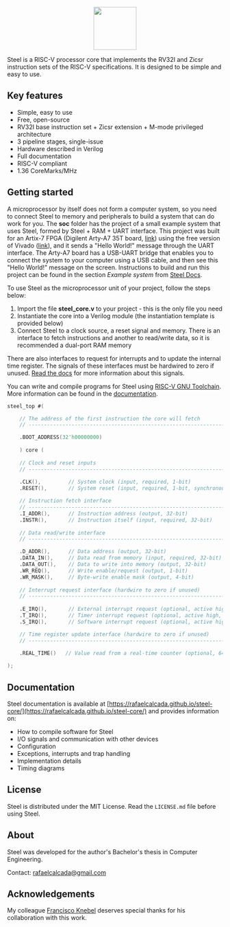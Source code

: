 <p align="center">
  <img width="100" src="https://user-images.githubusercontent.com/22325319/85179004-38513880-b256-11ea-9a1a-4d204183bb13.png">
</p>

Steel is a RISC-V processor core that implements the RV32I and Zicsr instruction sets of the RISC-V specifications. It is designed to be simple and easy to use.

## Key features

* Simple, easy to use
* Free, open-source
* RV32I base instruction set + Zicsr extension + M-mode privileged architecture
* 3 pipeline stages, single-issue
* Hardware described in Verilog
* Full documentation
* RISC-V compliant
* 1.36 CoreMarks/MHz

## Getting started

A microprocessor by itself does not form a computer system, so you need to connect Steel to memory and peripherals to build a system that can do work for you. The **soc** folder has the project of a small example system that uses Steel, formed by Steel + RAM + UART interface. This project was built for an Artix-7 FPGA (Digilent Arty-A7 35T board, [link](https://store.digilentinc.com/arty-a7-artix-7-fpga-development-board/)) using the free version of Vivado ([link](https://www.xilinx.com/products/design-tools/vivado.html)), and it sends a "Hello World!" message through the UART interface. The Arty-A7 board has a USB-UART bridge that enables you to connect the system to your computer using a USB cable, and then see this "Hello World!" message on the screen. Instructions to build and run this project can be found in the section *Example system* from [Steel Docs](https://rafaelcalcada.github.io/steel-core/).

To use Steel as the microprocessor unit of your project, follow the steps below:

1. Import the file **steel_core.v** to your project - this is the only file you need
2. Instantiate the core into a Verilog module (the instantiation template is provided below)
3. Connect Steel to a clock source, a reset signal and memory. There is an interface to fetch instructions and another to read/write data, so it is recommended a dual-port RAM memory

There are also interfaces to request for interrupts and to update the internal time register. The signals of these interfaces must be hardwired to zero if unused. [Read the docs](https://rafaelcalcada.github.io/steel-core/) for more information about this signals.

You can write and compile programs for Steel using [RISC-V GNU Toolchain](https://github.com/riscv/riscv-gnu-toolchain). More information can be found in the [documentation](https://rafaelcalcada.github.io/steel-core/).

```verilog
steel_top #(

    // The address of the first instruction the core will fetch
    // ---------------------------------------------------------------------------------

    .BOOT_ADDRESS(32'h00000000) 
                  
    ) core (    
    
    // Clock and reset inputs
    // ---------------------------------------------------------------------------------
    
    .CLK(),         // System clock (input, required, 1-bit)
    .RESET(),       // System reset (input, required, 1-bit, synchronous, active high)

    // Instruction fetch interface
    // ---------------------------------------------------------------------------------
    .I_ADDR(),      // Instruction address (output, 32-bit)
    .INSTR(),       // Instruction itself (input, required, 32-bit)
    
    // Data read/write interface
    // ---------------------------------------------------------------------------------

    .D_ADDR(),      // Data address (output, 32-bit)    
    .DATA_IN(),     // Data read from memory (input, required, 32-bit)
    .DATA_OUT(),    // Data to write into memory (output, 32-bit)
    .WR_REQ(),      // Write enable/request (output, 1-bit)
    .WR_MASK(),     // Byte-write enable mask (output, 4-bit)
    
    // Interrupt request interface (hardwire to zero if unused)
    // ---------------------------------------------------------------------------------
    
    .E_IRQ(),       // External interrupt request (optional, active high, 1-bit)
    .T_IRQ(),       // Timer interrupt request (optional, active high, 1-bit)
    .S_IRQ(),       // Software interrupt request (optional, active high, 1-bit)

    // Time register update interface (hardwire to zero if unused)
    // ---------------------------------------------------------------------------------

    .REAL_TIME()   // Value read from a real-time counter (optional, 64-bit)
    
);
```

## Documentation

Steel documentation is available at [https://rafaelcalcada.github.io/steel-core/](https://rafaelcalcada.github.io/steel-core/) and provides information on:
* How to compile software for Steel
* I/O signals and communication with other devices
* Configuration
* Exceptions, interrupts and trap handling
* Implementation details
* Timing diagrams

## License

Steel is distributed under the MIT License. Read the `LICENSE.md` file before using Steel.

## About

Steel was developed for the author's Bachelor's thesis in Computer Engineering. 

Contact: rafaelcalcada@gmail.com

## Acknowledgements

My colleague [Francisco Knebel](https://github.com/FranciscoKnebel) deserves special thanks for his collaboration with this work.
